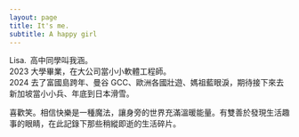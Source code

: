 ```yaml
---
layout: page
title: It's me.
subtitle: A happy girl
---
```


Lisa.&ensp;高中同學叫我涵。\
2023 大學畢業，在大公司當小小軟體工程師。\
2024 去了富國島跨年、曼谷 GCC、歐洲各國壯遊、媽祖藍眼淚，期待接下來去新加坡當小小兵、年底到日本滑雪。

喜歡笑。相信快樂是一種魔法，讓身旁的世界充滿溫暖能量。有雙善於發現生活趣事的眼睛，在此記錄下那些稍縱即逝的生活碎片。